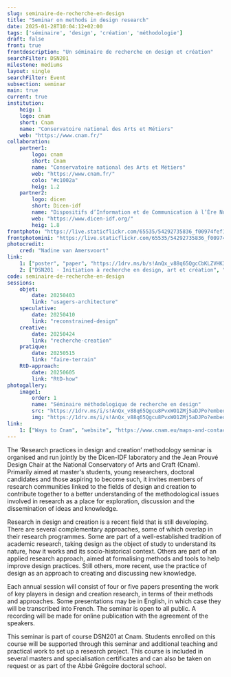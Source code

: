```yaml
---
slug: seminaire-de-recherche-en-design
title: "Seminar on methods in design research"
date: 2025-01-28T10:04:12+02:00
tags: ['séminaire', 'design', 'création', 'méthodologie']
draft: false
front: true
frontdescription: "Un séminaire de recherche en design et création"
searchFilter: DSN201
milestone: mediums
layout: single
searchFilter: Event
subsection: seminar
main: true
current: true
institution:
    heig: 1
    logo: cnam
    short: Cnam
    name: "Conservatoire national des Arts et Métiers"
    web: "https://www.cnam.fr/"
collaboration:
    partner1:
        logo: cnam
        short: Cnam
        name: "Conservatoire national des Arts et Métiers"
        web: "https://www.cnam.fr/"
        colo: "#c1002a"
        heig: 1.2
    partner2:
        logo: dicen
        short: Dicen-idf
        name: "Dispositifs d’Information et de Communication à l’Ère Numérique – Paris, Ile de France (EA 7339)"
        web: "https://www.dicen-idf.org/"
        heig: 1.8
frontphoto: "https://live.staticflickr.com/65535/54292735836_f00974fef1_b.jpg"
frontphotomini: "https://live.staticflickr.com/65535/54292735836_f00974fef1.jpg"
photocredit: 
    cred: "Nadine van Amersvoort"
link:
    1: ["poster", "paper", "https://1drv.ms/b/s!AnQx_v88q65QgcCbKLZVHK3YRuvCaps?e=SzwP9D"]
    2: ["DSN201 · Initiation à recherche en design, art et création", "website", "http://localhost:1313/teaching/initiation-a-la-recherche-en-design-art-creation/"]
code: seminaire-de-recherche-en-design
sessions:
    objet:
        date: 20250403
        link: "usagers-architecture"
    speculative:
        date: 20250410
        link: "reconstrained-design"
    creative:
        date: 20250424
        link: "recherche-creation"
    pratique:
        date: 20250515
        link: "faire-terrain"
    RtD-approach:
        date: 20250605
        link: "RtD-how"
photogallery:
    image1:
        order: 1
        name: "Séminaire méthodologique de recherche en design"
        src: "https://1drv.ms/i/s!AnQx_v88q65Qgcu8PvxWO1ZMj5aDJPo?embed=1&width=400"
        img: "https://1drv.ms/i/s!AnQx_v88q65Qgcu8PvxWO1ZMj5aDJPo?embed=1&width=1413"
link: 
    1: ["Ways to Cnam", "website", "https://www.cnam.eu/maps-and-contacts/"]
---
```

The ‘Research practices in design and creation’ methodology seminar is organised and run jointly by the Dicen-IDF laboratory and the Jean Prouvé Design Chair at the National Conservatory of Arts and Craft (Cnam). Primarily aimed at master's students, young researchers, doctoral candidates and those aspiring to become such, it invites members of research communities linked to the fields of design and creation to contribute together to a better understanding of the methodological issues involved in research as a place for exploration, discussion and the dissemination of ideas and knowledge.

Research in design and creation is a recent field that is still developing. There are several complementary approaches, some of which overlap in their research programmes. Some are part of a well-established tradition of academic research, taking design as the object of study to understand its nature, how it works and its socio-historical context. Others are part of an applied research approach, aimed at formalising methods and tools to help improve design practices. Still others, more recent, use the practice of design as an approach to creating and discussing new knowledge.

Each annual session will consist of four or five papers presenting the work of key players in design and creation research, in terms of their methods and approaches. Some presentations may be in English, in which case they will be transcribed into French. 
The seminar is open to all public. A recording will be made for online publication with the agreement of the speakers.

This seminar is part of course DSN201 at Cnam. Students enrolled on this course will be supported through this seminar and additional teaching and practical work to set up a research project. This course is included in several masters and specialisation certificates and can also be taken on request or as part of the Abbé Grégoire doctoral school.